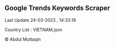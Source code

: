 

## Google Trends Keywords Scraper 
 
Last Update 24-03-2023 , 14:33:19

Country List :
VIETNAM.json



© Abdul Muttaqin 
